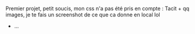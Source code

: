 Premier projet, petit soucis, mon css n'a pas été pris en compte : Tacit + qq images, je te fais un screenshot de ce que ca donne en local lol
* ...
